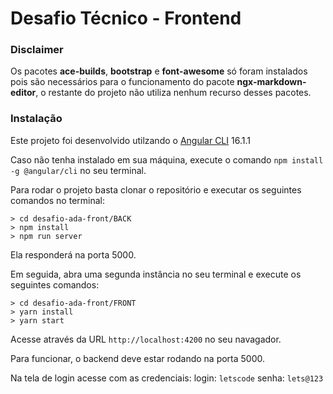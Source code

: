 # Desafio Técnico - Frontend

### Disclaimer

Os pacotes **ace-builds**, **bootstrap** e **font-awesome** só foram instalados pois são necessários para o funcionamento do pacote **ngx-markdown-editor**, o restante do projeto não utiliza nenhum recurso desses pacotes.

### Instalação

Este projeto foi desenvolvido utilzando o [Angular CLI](https://angular.io/cli) 16.1.1

Caso não tenha instalado em sua máquina, execute o comando `npm install -g @angular/cli` no seu terminal.

Para rodar o projeto basta clonar o repositório e executar os seguintes comandos no terminal:

```console
> cd desafio-ada-front/BACK
> npm install
> npm run server
```

Ela responderá na porta 5000.

Em seguida, abra uma segunda instância no seu terminal e execute os seguintes comandos:

```console
> cd desafio-ada-front/FRONT
> yarn install
> yarn start
```

Acesse através da URL `http://localhost:4200` no seu navagador.

Para funcionar, o backend deve estar rodando na porta 5000.

Na tela de login acesse com as credenciais:
login: `letscode`
senha: `lets@123`